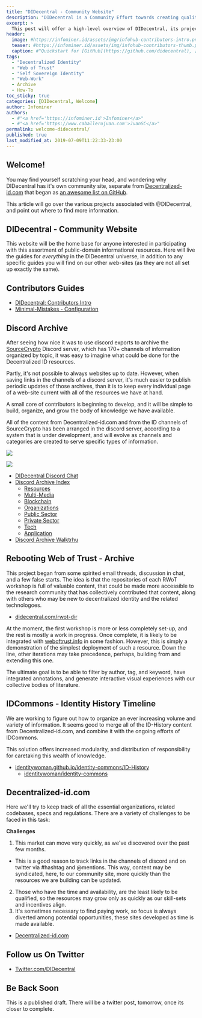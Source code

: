 ```yaml
---
title: "DIDecentral - Community Website"
description: "DIDecentral is a Community Effort towards creating quality Educational Materials surrounding Decentralized Identity: Specs, Apps and Initiatives."
excerpt: >
  This post will offer a high-level overview of DIDecentral, its projects, and their state of development.
header:
  image: #https://infominer.id/assets/img/infohub-contributors-intro.png
  teaser: #https://infominer.id/assets/img/infohub-contributors-thumb.png
  caption: #"Quickstart for [GitHub](https://github.com/didecentral), [Twitter](https://twitter.com/didecentral), and [Discord](https://discord.gg/eYm2XvZ) Participation."
tags: 
  - "Decentralized Identity"
  - "Web of Trust"
  - "Self Sovereign Identity"
  - "Web-Work"
  - Archive
  - How-To
toc_sticky: true
categories: [DIDecentral, Welcome]
author: Infominer
authors: 
  - #"<a href='https://infominer.id'>Infominer</a>"
  - #"<a href='https://www.caballerojuan.com'>JuanSC</a>"
permalink: welcome-didecentral/
published: true
last_modified_at: 2019-07-09T11:22:33-23:00
---
```


## Welcome!

You may find yourself scratching your head, and wondering why DIDecentral has it's own community site, separate from [Decentralized-id.com](https://decentralized-id.com) that began as [an awesome list on GitHub](https://github.com/infominer33/awesome-decentralized-id).

This article will go over the various projects associated with @DIDecentral, and point out where to find more information.

## DIDecentral - Community Website

This website will be the home base for anyone interested in participating with this assortment of public-domain informational resources. Here will live the guides for *everything* in the DIDecentral universe, in addition to any specific guides you will find on our other web-sites (as they are not all set up exactly the same).

## Contributors Guides

* [DIDecentral: Contributors Intro](/contributors-intro/)
* [Minimal-Mistakes - Configuration](/website-configuration/)

## Discord Archive

After seeing how nice it was to use discord exports to archive the [SourceCrypto](https://sourcecrypto.pub) Discord server, which has 170+ channels of information organized by topic, it was easy to imagine what could be done for the Decentralized ID resources.

Partly, it's not possible to always websites up to date. However, when saving links in the channels of a discord server, it's much easier to publish periodic updates of those archives, than it is to keep every individual page of a web-site current with all of the resources we have at hand.

A small core of contributors is beginning to develop, and it will be simple to build, organize, and grow the body of knowledge we have available.

All of the content from Decentralized-id.com and from the ID channels of SourceCrypto has been arranged in the discord server, according to a system that is under development, and will evolve as channels and categories are created to serve specific types of information.

![](https://imgur.com/6kSmrVQ.png)

[![](https://imgur.com/Kej8Wye.png)](https://discord.gg/eYm2XvZ)

* [DIDecentral Discord Chat](https://discord.gg/eYm2XvZ)
* [Discord Archive Index](/didisco/)
  - [Resources](/didisco/resources/)
  - [Multi-Media](/didisco/multi-media/)
  - [Blockchain](/didisco/blockchain/)
  - [Organizations](/didisco/organizations/)
  - [Public Sector](/didisco/public-sector/)
  - [Private Sector](/didisco/private-sector/)
  - [Tech](/didisco/tech/)
  - [Application](/didisco/application)
* [Discord Archive Walktrhu](/discord-archive-howto/)

## Rebooting Web of Trust - Archive

This project began from some spirited email threads, discussion in chat, and a few false starts. The idea is that the repositories of each RWoT workshop is full of valuable content, that could be made more accessible to the research community that has collectively contributed that content, along with others who may be new to decentralized identity and the related technologoes.

* [didecentral.com/rwot-dir](https://didecentral.com/rwot-dir/)

At the moment, the first workshop is more or less completely set-up, and the rest is mostly a work in progress. Once complete, it is likely to be integrated with [weboftrust.info](https://www.weboftrust.info/) in some fashion. However, this is simply a demonstration of the simplest deployment of such a resource. Down the line, other iterations may take precedence, perhaps, building from and extending this one.

The ultimate goal is to be able to filter by author, tag, and keyword, have integrated annotations, and generate interactive visual experiences with our collective bodies of literature.

## IDCommons - Identity History Timeline

We are working to figure out how to organize an ever increasing volume and variety of information. It seems good to merge all of the ID-History content from Decentralized-id.com, and combine it with the ongoing efforts of IDCommons. 

This solution offers increased modularity, and distribution of responsibility for caretaking this wealth of knowledge.

* [identitywoman.github.io/identity-commons/ID-History](https://identitywoman.github.io/identity-commons/ID-History)
  * [identitywoman/identity-commons](https://github.com/identitywoman/identity-commons/)

## Decentralized-id.com

Here we'll try to keep track of all the essential organizations, related codebases, specs and regulations. There are a variety of challenges to be faced in this task:

**Challenges**

1. This market can move very quickly, as we've discovered over the past few months.
  * This is a good reason to track links in the channels of discord and on twitter via #hashtag and @mentions. This way, content may be syndicated, here, to our community site, more quickly than the resources we are building can be updated.
2. Those who have the time and availability, are the least likely to be qualified, so the resources may grow only as quickly as our skill-sets and incentives align.
3. It's sometimes necessary to find paying work, so focus is always diverted among potential opportunities, these sites developed as time is made available.

* [Decentralized-id.com](https://decentralized-id.com)

## Follow us On Twitter


* [Twitter.com/DIDecentral](https://twitter.com/didecentral)

## Be Back Soon


This is a published draft. There will be a twitter post, tomorrow, once its closer to complete.